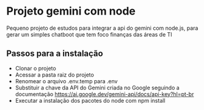 # Projeto gemini com node
Pequeno projeto de estudos para integrar a api do gemini com node.js, para gerar um simples chatboot que tem foco finanças das áreas de TI

## Passos para a instalação
- Clonar o projeto
- Acessar a pasta raiz do projeto
- Renomear o arquivo .env.temp para .env
- Substituir a chave da API do Gemini criada no Google seguindo a documentação https://ai.google.dev/gemini-api/docs/api-key?hl=pt-br
- Executar a instalação dos pacotes do node com npm install  

